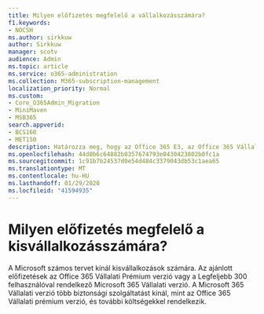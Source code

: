```yaml
---
title: Milyen előfizetés megfelelő a vállalkozásszámára?
f1.keywords:
- NOCSH
ms.author: sirkkuw
author: Sirkkuw
manager: scotv
audience: Admin
ms.topic: article
ms.service: o365-administration
ms.collection: M365-subscription-management
localization_priority: Normal
ms.custom:
- Core_O365Admin_Migration
- MiniMaven
- MSB365
search.appverid:
- BCS160
- MET150
description: Határozza meg, hogy az Office 365 E3, az Office 365 Vállalati prémium verzió vagy a Microsoft 365 Vállalati verzió megfelelő-e a vállalkozásszámára.
ms.openlocfilehash: 44d8b6c64882b0357674793e8430423802b0fc1a
ms.sourcegitcommit: 1c91b7b24537d0e54d484c3379043db53c1aea65
ms.translationtype: MT
ms.contentlocale: hu-HU
ms.lasthandoff: 01/29/2020
ms.locfileid: "41594935"
---
```

# <a name="what-subscription-is-right-for-your-small-business"></a>Milyen előfizetés megfelelő a kisvállalkozásszámára?

A Microsoft számos tervet kínál kisvállalkozások számára. Az ajánlott előfizetések az Office 365 Vállalati Prémium verzió vagy a Legfeljebb 300 felhasználóval rendelkező Microsoft 365 Vállalati verzió. A Microsoft 365 Vállalati verzió több biztonsági szolgáltatást kínál, mint az Office 365 Vállalati prémium verzió, és további költségekkel rendelkezik.
